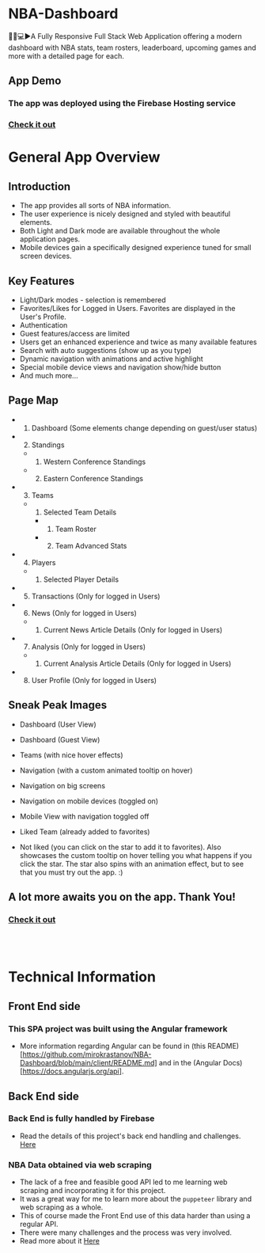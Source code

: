 # NBA-Dashboard
🏀📆💻▶️A Fully Responsive Full Stack Web Application offering a modern dashboard with NBA stats, team rosters, leaderboard, upcoming games and more with a detailed page for each.

## App Demo
### The app was deployed using the Firebase Hosting service
### [Check it out](https://nba-1-480a7.web.app/)


# General App Overview
## Introduction
- The app provides all sorts of NBA information. 
- The user experience is nicely designed and styled with beautiful elements. 
- Both Light and Dark mode are available throughout the whole application pages.
- Mobile devices gain a specifically designed experience tuned for small screen devices.

## Key Features
- Light/Dark modes - selection is remembered
- Favorites/Likes for Logged in Users. Favorites are displayed in the User's Profile.
- Authentication
- Guest features/access are limited
- Users get an enhanced experience and twice as many available features
- Search with auto suggestions (show up as you type) 
- Dynamic navigation with animations and active highlight
- Special mobile device views and navigation show/hide button
- And much more...

## Page Map
- 1. Dashboard (Some elements change depending on guest/user status)
- 2. Standings
    - 1. Western Conference Standings
    - 2. Eastern Conference Standings
- 3. Teams
    - 1. Selected Team Details
        - 1. Team Roster
        - 2. Team Advanced Stats
- 4. Players
    - 1. Selected Player Details
- 5. Transactions (Only for logged in Users)
- 6. News (Only for logged in Users)
    - 1. Current News Article Details (Only for logged in Users)
- 7. Analysis (Only for logged in Users)
    - 1. Current Analysis Article Details (Only for logged in Users)
- 8. User Profile (Only for logged in Users)

## Sneak Peak Images 
- Dashboard (User View)

- Dashboard (Guest View)

- Teams (with nice hover effects)

- Navigation (with a custom animated tooltip on hover)

- Navigation on big screens

- Navigation on mobile devices (toggled on)

- Mobile View with navigation toggled off

- Liked Team (already added to favorites)

- Not liked (you can click on the star to add it to favorites). Also showcases the custom tooltip on hover telling you what happens if you click the star. The star also spins with an animation effect, but to see that you must try out the app. :)


## A lot more awaits you on the app. Thank You! 
### [Check it out](https://nba-1-480a7.web.app/)


<br />
<br />

# Technical Information

## Front End side 
### This SPA project was built using the Angular framework
- More information regarding Angular can be found in (this README)[https://github.com/mirokrastanov/NBA-Dashboard/blob/main/client/README.md] and in the (Angular Docs)[https://docs.angularjs.org/api].


## Back End side
### Back End is fully handled by Firebase
- Read the details of this project's back end handling and challenges. [Here](https://github.com/mirokrastanov/NBA-Dashboard/blob/main/server/README.md)

### NBA Data obtained via web scraping
- The lack of a free and feasible good API led to me learning web scraping and incorporating it for this project.
- It was a great way for me to learn more about the `puppeteer` library and web scraping as a whole.
- This of course made the Front End use of this data harder than using a regular API. 
- There were many challenges and the process was very involved. 
- Read more about it [Here](https://github.com/mirokrastanov/NBA-Dashboard/tree/main/web-scrapers)
